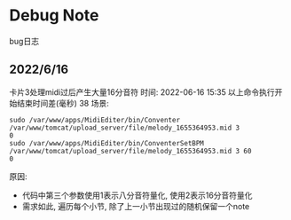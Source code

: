 # Debug Note

bug日志

## 2022/6/16

卡片3处理midi过后产生大量16分音符
时间: 2022-06-16 15:35 以上命令执行开始结束时间差(毫秒) 38
场景:

```shell
sudo /var/www/apps/MidiEditer/bin/Conventer /var/www/tomcat/upload_server/file/melody_1655364953.mid 3 
0
sudo /var/www/apps/MidiEditer/bin/ConventerSetBPM /var/www/tomcat/upload_server/file/melody_1655364953.mid 3 60
0
```

原因:

* 代码中第三个参数使用1表示八分音符量化, 使用2表示16分音符量化
* 需求如此, 遍历每个小节, 除了上一小节出现过的随机保留一个note
